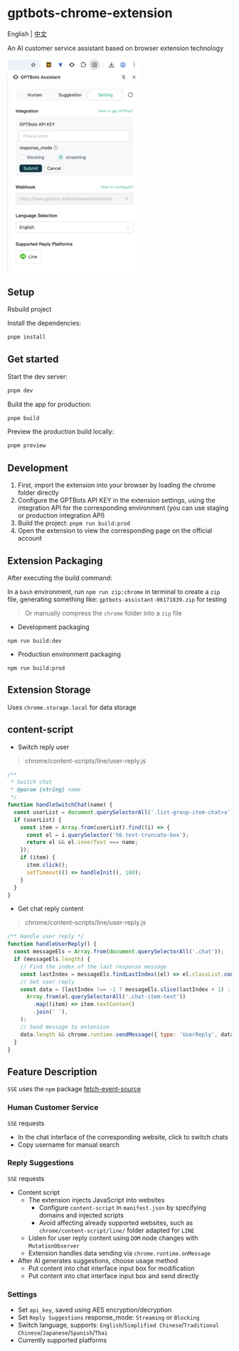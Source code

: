 # gptbots-chrome-extension
English | [中文](./README-zh.md)

An AI customer service assistant based on browser extension technology

<img src="./gptbots-assistant-en.png" width="300" />

## Setup
Rsbuild project

Install the dependencies:

```bash
pnpm install
```

## Get started

Start the dev server:

```bash
pnpm dev
```

Build the app for production:

```bash
pnpm build
```

Preview the production build locally:

```bash
pnpm preview
```

## Development
1. First, import the extension into your browser by loading the chrome folder directly
2. Configure the GPTBots API KEY in the extension settings, using the integration API for the corresponding environment (you can use staging or production integration API)
3. Build the project: `pnpm run build:prod`
4. Open the extension to view the corresponding page on the official account

## Extension Packaging
After executing the build command:

In a `bash` environment, run `npm run zip:chrome` in terminal to create a `zip` file, generating something like: `gptbots-assistant-06171839.zip` for testing
> Or manually compress the `chrome` folder into a `zip` file

- Development packaging
```
npm run build:dev
```

- Production environment packaging
```
npm run build:prod
```
## Extension Storage
Uses `chrome.storage.local` for data storage


## content-script
- Switch reply user
> chrome/content-scripts/line/user-reply.js
```js
/**
 * Switch chat
 * @param {string} name
 */
function handleSwitchChat(name) {
  const userList = document.querySelectorAll('.list-group-item-chat>a');
  if (userList) {
    const item = Array.from(userList).find((i) => {
      const el = i.querySelector('h6.text-truncate-box');
      return el && el.innerText === name;
    });
    if (item) {
      item.click();
      setTimeout(() => handleInit(), 100);
    }
  }
}
```

- Get chat reply content
> chrome/content-scripts/line/user-reply.js
```js
/** Handle user reply */
function handleUserReply() {
  const messageEls = Array.from(document.querySelectorAll('.chat'));
  if (messageEls.length) {
    // Find the index of the last response message
    const lastIndex = messageEls.findLastIndex((el) => el.classList.contains('chat-reverse'));
    // Get user reply
    const data = (lastIndex !== -1 ? messageEls.slice(lastIndex + 1) : messageEls).map((el) =>
      Array.from(el.querySelectorAll('.chat-item-text'))
        .map((item) => item.textContent)
        .join(' '),
    );
    // Send message to extension
    data.length && chrome.runtime.sendMessage({ type: 'UserReply', data });
  }
}
```

## Feature Description
`SSE` uses the `npm` package [fetch-event-source](https://www.npmjs.com/package/@microsoft/fetch-event-source)

### Human Customer Service
`SSE` requests
- In the chat interface of the corresponding website, click to switch chats
- Copy username for manual search

### Reply Suggestions
`SSE` requests
- Content script
  - The extension injects JavaScript into websites
    - Configure `content-script` in `manifest.json` by specifying domains and injected scripts
    - Avoid affecting already supported websites, such as `chrome/content-script/line/` folder adapted for `LINE`
  - Listen for user reply content using `DOM` node changes with `MutationObserver`
  - Extension handles data sending via `chrome.runtime.onMessage`
- After AI generates suggestions, choose usage method
  - Put content into chat interface input box for modification
  - Put content into chat interface input box and send directly

### Settings
  - Set `api_key`, saved using AES encryption/decryption
  - Set `Reply Suggestions` response_mode: `Streaming` or `Blocking`
  - Switch language, supports: `English`/`Simplified Chinese`/`Traditional Chinese`/`Japanese`/`Spanish`/`Thai`
  - Currently supported platforms

